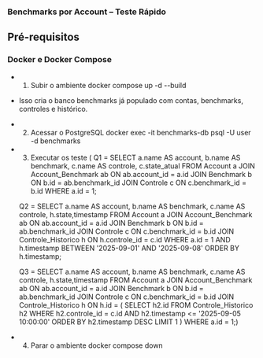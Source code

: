 ### Benchmarks por Account – Teste Rápido
## Pré-requisitos

### Docker e Docker Compose

- 1. Subir o ambiente
    docker compose up -d --build
- Isso cria o banco benchmarks já populado com contas, benchmarks, controles e histórico.

- 2. Acessar o PostgreSQL
    docker exec -it benchmarks-db psql -U user -d benchmarks

- 3. Executar os teste 
    (
    Q1 = 
    SELECT a.name AS account, b.name AS benchmark, c.name AS controle, c.state_atual
        FROM Account a
        JOIN Account_Benchmark ab ON ab.account_id = a.id
        JOIN Benchmark b ON b.id = ab.benchmark_id
        JOIN Controle c ON c.benchmark_id = b.id
        WHERE a.id = 1;

    Q2 =
    SELECT a.name AS account, b.name AS benchmark, c.name AS controle, h.state,timestamp
        FROM Account a
        JOIN Account_Benchmark ab ON ab.account_id = a.id
        JOIN Benchmark b ON b.id = ab.benchmark_id
        JOIN Controle c ON c.benchmark_id = b.id
        JOIN Controle_Historico h ON h.controle_id = c.id
        WHERE a.id = 1
        AND h.timestamp BETWEEN '2025-09-01' AND '2025-09-08'
        ORDER BY h.timestamp;

    Q3 = 
    SELECT a.name AS account, b.name AS benchmark, c.name AS controle, h.state,timestamp
        FROM Account a
        JOIN Account_Benchmark ab ON ab.account_id = a.id
        JOIN Benchmark b ON b.id = ab.benchmark_id
        JOIN Controle c ON c.benchmark_id = b.id
        JOIN Controle_Historico h ON h.id = (
            SELECT h2.id
            FROM Controle_Historico h2
            WHERE h2.controle_id = c.id
            AND h2.timestamp <= '2025-09-05 10:00:00'
            ORDER BY h2.timestamp DESC
            LIMIT 1
        )
            WHERE a.id = 1;)

- 4. Parar o ambiente
    docker compose down